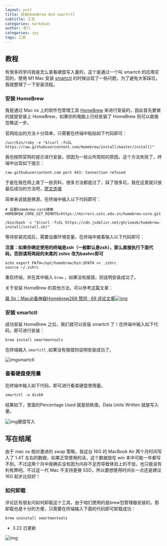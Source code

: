 ```yaml
---
layout: post
title: 安装HomeBrew And smartctl
subtitle: 工具
categories: markdown
author: 老八
categories: zyy
tags: 工具
---
```

## 教程

有很多同学问我是怎么查看硬盘写入量的，这个是通过一个叫 smartctl 的应用实现的，使用 M1 Mac 安装 [smartctl](https://link.zhihu.com/?target=https%3A//www.smartmontools.org/) 的时候出现了一些问题，为了避免大家踩坑，我就整理了一下安装流程。

### 安装 HomeBrew

我是通过 Mac os 上的软件包管理工具 [HomeBrew](https://link.zhihu.com/?target=http%3A//brew.sh/) 来进行安装的，因此首先要做的就是安装上 HomeBrew，如果你的电脑上已经安装了 HomeBrew 则可以直接忽略这一步。

官网给出的方法十分简单，只需要在终端中粘贴如下代码即可：

```text
/usr/bin/ruby -e "$(curl -fsSL https://raw.githubusercontent.com/Homebrew/install/master/install)"
```

我也按照官网的提示进行安装，但因为一些众所周知的原因，这个方法失败了，终端中出现如下提示：

```text
raw.githubusercontent.com port 443: Connection refused
```

于是在我在网上查了一些资料，很多方法都是过了，踩了很多坑，我在这里就只放最后成功的方法吧，[原文连接](https://link.zhihu.com/?target=https%3A//blog.csdn.net/L_boyka/article/details/112554554%3Futm_medium%3Ddistribute.pc_relevant.none-task-blog-BlogCommendFromMachineLearnPai2-2.control%26dist_request_id%3D1f00f159-3fab-4ab0-a55f-8b97eb744e26%26depth_1-utm_source%3Ddistribute.pc_relevant.none-task-blog-BlogCommendFromMachineLearnPai2-2.control)

简单来说就是换源，在终端中输入以下代码即可：

```text
# 设置homebrew-core镜像
HOMEBREW_CORE_GIT_REMOTE=https://mirrors.ustc.edu.cn/homebrew-core.git

/bin/bash -c "$(curl -fsSL https://cdn.jsdelivr.net/gh/ineo6/homebrew-install/install.sh)"
```

等待安装完成后，需要设置环境变量，在终端中接着输入以下代码即可：

**注意：如果你确定使用的终端是zsh（一般默认是zsh），那么直接执行下面代码，否则请将两段的末尾的 zshrc 改为bashrc即可**

```text
echo export PATH=/opt/homebrew/bin:$PATH >> .zshrc
source ~/.zshrc
```

重启终端，并在其中输入 `brew` ，如果没有报错，则说明安装成功了。

关于安装 HomeBrew 的其他方法，可以参考这篇文章：

[晨 Sir：Mac必备神器Homebrew269 赞同 · 69 评论文章![img](https://pic1.zhimg.com/v2-8f1ea66d5742981916b04879ebd0325c_180x120.jpg)](https://zhuanlan.zhihu.com/p/59805070)

### 安装 smartctl

成功安装 HomeBrew 之后，我们就可以安装 smartctl 了！在终端中输入如下代码，即可进行安装：

```text
brew install smartmontools
```

在终端输入 `smartctl` ,如果没有报错则说明安装成功了。



![img](https://pic2.zhimg.com/80/v2-02a5650106944561996217a99ce1a3a5_1440w.png)smartctl



### 查看硬盘使用量

在终端中输入如下代码，即可进行看查硬盘使用量。

```text
smartctl -a disk0
```

结果如下，里面的Percentage Used 就是损耗值，Data Units Written 就是写入量。



![img](https://pic2.zhimg.com/80/v2-40f72d959d7f4686ede1a84189f88119_1440w.png)硬盘写入



## 写在结尾

由于 mac os 相对激进的 swap 策略，我这台 16G 的 MacBook Air 两个月时间写入了 1.4T 左右的数据，如果正常使用的话，这个数据放在 win 本中可能一年都写不到。不过这两个月中我确实没有因为内存不足而导致体验上的不佳，也只能说有利有弊吧。不过这一代 Mac 不支持更换 SSD，所以要想使用时间长一点还是建议 16G 起步比较好！



### 如何卸载

评论区有朋友问如何卸载这个工具，由于咱们使用的是brew包管理器安装的，那卸载也是十分的方便，只需要在终端输入下面的代码即可卸载成功：

```text
brew uninstall smartmontools 
```

- 3.22 日更新

![img](https://pic2.zhimg.com/80/v2-3c9257db5d6877bcae21d49fc563d1c1_1440w.jpg)